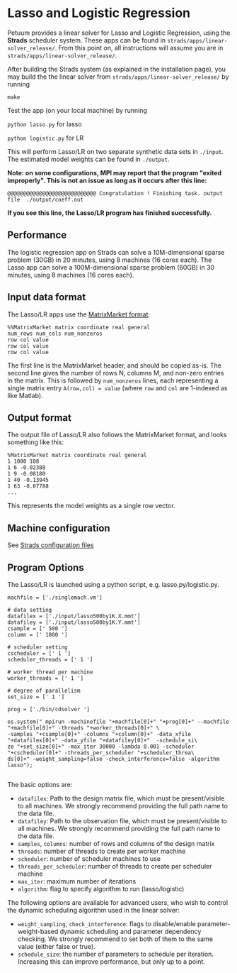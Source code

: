 # Lasso and Logistic Regression
Petuum provides a linear solver for Lasso and Logistic Regression, using the **Strads** scheduler system. These apps can be found in `strads/apps/linear-solver_release/`. From this point on, all instructions will assume you are in `strads/apps/linear-solver_release/`.

After building the Strads system (as explained in the installation page), you may build the the linear solver from `strads/apps/linear-solver_release/` by running 

`make`

Test the app (on your local machine) by running 

`python lasso.py`  for lasso 

`python logistic.py` for LR 

This will perform Lasso/LR on two separate synthetic data sets in `./input`. The estimated model weights can be found in `./output`.

**Note: on some configurations, MPI may report that the program "exited improperly". This is not an issue as long as it occurs after this line:**
```
@@@@@@@@@@@@@@@@@@@@@@@@@@@@ Congratulation ! Finishing task. output file  ./output/coeff.out
```
**If you see this line, the Lasso/LR program has finished successfully.**

## Performance

The logistic regression app on Strads can solve a 10M-dimensional sparse problem (30GB) in 20 minutes, using 8 machines (16 cores each). The Lasso app can solve a 100M-dimensional sparse problem (60GB) in 30 minutes, using 8 machines (16 cores each).

## Input data format

The Lasso/LR apps use the [MatrixMarket format](http://math.nist.gov/MatrixMarket/formats.html):

```
%%MatrixMarket matrix coordinate real general
num_rows num_cols num_nonzeros
row col value 
row col value 
row col value 
```

The first line is the MatrixMarket header, and should be copied as-is. The second line gives the number of rows N, columns M, and non-zero entries in the matrix. This is followed by `num_nonzeros` lines, each representing a single matrix entry `A(row,col) = value` (where `row` and `col` are 1-indexed as like Matlab).

## Output format

The output file of Lasso/LR also follows the MatrixMarket format, and looks something like this:

```
%MatrixMarket matrix coordinate real general
1 1000 108
1 6 -0.02388
1 9 -0.08180
1 40 -0.13945
1 63 -0.07788
...
```

This represents the model weights as a single row vector.

## Machine configuration 
See [Strads configuration files](https://github.com/petuum/bosen/wiki/Configuration-Files-for-Petuum-Apps#strads-configuration-files)

## Program Options 
The Lasso/LR is launched using a python script, e.g. lasso.py/logistic.py.

```
machfile = ['./singlemach.vm']

# data setting                                                                                                         
datafilex = ['./input/lasso500by1K.X.mmt']
datafiley = ['./input/lasso500by1K.Y.mmt']
csample = [' 500 ']
column = [' 1000 ']

# scheduler setting                                                                                                    
cscheduler = [' 1 ']
scheduler_threads = [' 1 ']

# worker thread per machine                                                                                            
worker_threads = [' 1 ']

# degree of parallelism                                                                                                
set_size = [' 1 ']

prog = ['./bin/cdsolver ']

os.system(" mpirun -machinefile "+machfile[0]+" "+prog[0]+" --machfile "+machfile[0]+" -threads "+worker_threads[0]+" \
-samples "+csample[0]+" -columns "+column[0]+" -data_xfile "+datafilex[0]+" -data_yfile "+datafiley[0]+"  -schedule_si\
ze "+set_size[0]+" -max_iter 30000 -lambda 0.001 -scheduler "+cscheduler[0]+" -threads_per_scheduler "+scheduler_threa\
ds[0]+" -weight_sampling=false -check_interference=false -algorithm lasso");


```
The basic options are:

* `datafilex`: Path to the design matrix file, which must be present/visible to all machines. We strongly recommend providing the full path name to the data file. 
* `datafiley`: Path to the observation file, which must be present/visible to all machines. We strongly recommend providing the full path name to the data file. 
* `samples`, `columns`: number of rows and columns of the design matrix
* `threads`: number of threads to create per worker machine
* `scheduler`: number of scheduler machines to use
* `threads_per_scheduler`: number of threads to create per scheduler machine
* `max_iter`: maximum number of iterations  
* `algorithm`: flag to specify algorithm to run (lasso/logistic)

The following options are available for advanced users, who wish to control the dynamic scheduling algorithm used in the linear solver:

* `weight_sampling`, `check_interference`: flags to disable/enable parameter-weight-based dynamic scheduling and parameter dependency checking. We strongly recommend to set both of them to the same value (either false or true).
* `schedule_size`: the number of parameters to schedule per iteration. Increasing this can improve performance, but only up to a point.
